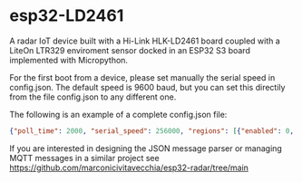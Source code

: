 # esp32-LD2461
A radar IoT device built with a Hi-Link HLK-LD2461 board coupled with a LiteOn LTR329 enviroment sensor docked in an ESP32 S3 board implemented with Micropython.

For the first boot from a device, please set manually the serial speed in config.json. The default speed is 9600 baud, but you can set this directily from the file config.json to any different one.

The following is an example of a complete config.json file:
```Json
{"poll_time": 2000, "serial_speed": 256000, "regions": [{"enabled": 0, "narea": 1, "points": [], "shape": 0, "radarmode": 1, "type": 0}, {"enabled": 0, "narea": 2, "points": [], "shape": 0, "radarmode": 1, "type": 0}, {"enabled": 0, "narea": 3, "points": [], "shape": 0, "radarmode": 1, "type": 0}, {"enabled": 0, "narea": 4, "points": [], "shape": 0, "radarmode": 1, "type": 0}, {"enabled": 0, "narea": 5, "points": [], "shape": 0, "radarmode": 1, "type": 0}, {"enabled": 0, "narea": 6, "points": [], "shape": 0, "radarmode": 1, "type": 0}, {"enabled": 0, "narea": 7, "points": [], "shape": 1, "radarmode": 1, "type": 0}, {"enabled": 0, "narea": 8, "points": [], "shape": 1, "radarmode": 1, "type": 0}, {"enabled": 0, "narea": 9, "points": [], "shape": 1, "radarmode": 1, "type": 0}]}

```

If you are interested in designing the JSON message parser or managing MQTT messages in a similar project see https://github.com/marconicivitavecchia/esp32-radar/tree/main

